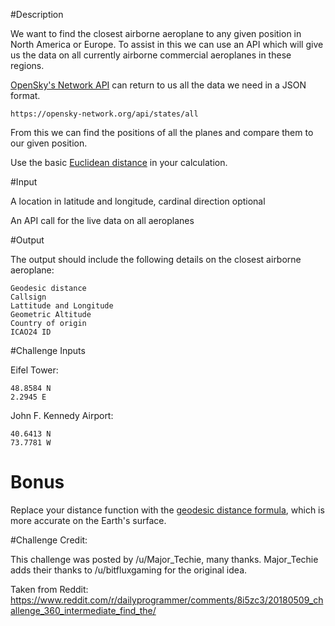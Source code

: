 #Description

We want to find the closest airborne aeroplane to any given position in North America or Europe. To assist in this we can use an API which will give us the data on all currently airborne commercial aeroplanes in these regions.

[OpenSky's Network API](https://opensky-network.org/apidoc/rest.html) can return to us all the data we need in a JSON format.

    https://opensky-network.org/api/states/all

From this we can find the positions of all the planes and compare them to our given position.

Use the basic [Euclidean distance](https://en.wikipedia.org/wiki/Euclidean_distance) in your calculation. 

#Input

A location in latitude and longitude, cardinal direction optional

An API call for the live data on all aeroplanes

#Output

The output should include the following details on the closest airborne aeroplane:

    Geodesic distance
    Callsign
    Lattitude and Longitude
    Geometric Altitude
    Country of origin
    ICAO24 ID

#Challenge Inputs

Eifel Tower:

    48.8584 N
    2.2945 E

John F. Kennedy Airport:

    40.6413 N
    73.7781 W

# Bonus

Replace your distance function with the [geodesic distance formula](https://en.wikipedia.org/wiki/Great-circle_distance), which is more accurate on the Earth's surface. 

#Challenge Credit:

This challenge was posted by /u/Major_Techie, many thanks. Major_Techie adds their thanks to /u/bitfluxgaming for the original idea.


Taken from Reddit: https://www.reddit.com/r/dailyprogrammer/comments/8i5zc3/20180509_challenge_360_intermediate_find_the/